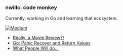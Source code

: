 ### nwillc: code monkey

Currently, working in Go and learning that ecosystem. 

[![Medium](https://img.shields.io/badge/medium-%2312100E.svg?&style=for-the-badge&logo=medium&logoColor=white)](https://medium.com/@nwillc)
<!-- BLOG-POST-LIST:START -->
- [Really, a Movie Review?!](https://nwillc.medium.com/really-a-movie-review-5463d9182769?source=rss-c9a4243d7014------2)
- [Go: Panic Recover and Return Values](https://levelup.gitconnected.com/go-panic-recover-and-return-values-998ed3dbf464?source=rss-c9a4243d7014------2)
- [What People Will do…](https://nwillc.medium.com/what-people-will-do-3a078dc52447?source=rss-c9a4243d7014------2)
<!-- BLOG-POST-LIST:END -->
